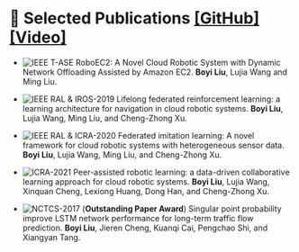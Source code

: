 
# 📝 Selected Publications [[GitHub]](https://www.baidu.com) [[Video]](https://www.baidu.com)
- ![IEEE T-ASE](https://img.shields.io/badge/IEEE%20T--ASE-blue)
RoboEC2: A Novel Cloud Robotic System with Dynamic Network Offloading Assisted by Amazon EC2. **Boyi Liu**, Lujia Wang and Ming Liu.

- ![IEEE RAL & IROS-2019](https://img.shields.io/badge/IEEE%20RAL%20%26%20IROS--2019-blue)
Lifelong federated reinforcement learning: a learning architecture for navigation in cloud robotic systems. **Boyi Liu**, Lujia Wang, Ming Liu, and Cheng-Zhong Xu.

- ![IEEE RAL & ICRA-2020](https://img.shields.io/badge/IEEE%20RAL%20%26%20ICRA--2020-blue)
Federated imitation learning: A novel framework for cloud robotic systems with heterogeneous sensor data. **Boyi Liu**, Lujia Wang, Ming Liu, and Cheng-Zhong Xu.

- ![ICRA-2021](https://img.shields.io/badge/ICRA--2021-blue)
Peer-assisted robotic learning: a data-driven collaborative learning approach for cloud robotic systems. **Boyi Liu**, Lujia Wang, Xinquan Cheng, Lexiong Huang, Dong Han, and Cheng-Zhong Xu.

- ![NCTCS-2017](https://img.shields.io/badge/NCTCS--2017-blue)
(**Outstanding Paper Award**) Singular point probability improve LSTM network performance for long-term traffic flow prediction. **Boyi Liu**, Jieren Cheng, Kuanqi Cai, Pengchao Shi, and Xiangyan Tang.
